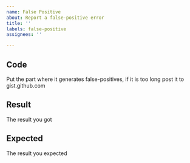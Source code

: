 ```yaml
---
name: False Positive
about: Report a false-positive error
title: ''
labels: false-positive
assignees: ''

---
```


## Code
Put the part where it generates false-positives, if it is too long post it to gist.github.com

## Result
The result you got

## Expected
The result you expected
